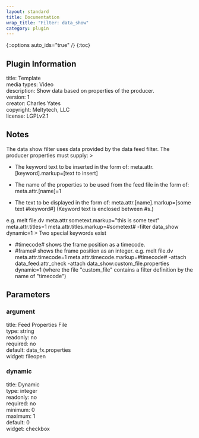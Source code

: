 ```yaml
---
layout: standard
title: Documentation
wrap_title: "Filter: data_show"
category: plugin
---
```

{::options auto_ids="true" /}
{:toc}

## Plugin Information

title: Template  
media types:
Video  
description: Show data based on properties of the producer.  
version: 1  
creator: Charles Yates  
copyright: Meltytech, LLC  
license: LGPLv2.1  

## Notes

The data show filter uses data provided by the data feed filter.
The producer properties must supply: &gt;
  * The keyword text to be inserted in the form of:
  meta.attr.[keyword].markup=[text to insert]

  * The name of the properties to be used from the feed file in the form of:
  meta.attr.[name]=1

  * The text to be displayed in the form of:
  meta.attr.[name].markup=[some text #keyword#]
  (Keyword text is enclosed between #s.)

e.g.
melt file.dv meta.attr.sometext.markup=&quot;this is some text&quot; meta.attr.titles=1 meta.attr.titles.markup=#sometext# -filter data_show dynamic=1
&gt;
Two special keywords exist
* #timecode# shows the frame position as a timecode.
* #frame# shows the frame position as an integer.
e.g.
melt file.dv meta.attr.timecode=1 meta.attr.timecode.markup=#timecode# -attach data_feed:attr_check -attach data_show:custom_file.properties dynamic=1
(where the file &quot;custom_file&quot; contains a filter definition by the name of &quot;timecode&quot;)

## Parameters

### argument

title: Feed Properties File    
type: string  
readonly: no  
required: no  
default: data_fx.properties  
widget: fileopen  

### dynamic

title: Dynamic    
type: integer  
readonly: no  
required: no  
minimum: 0  
maximum: 1  
default: 0  
widget: checkbox  


